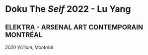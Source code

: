# Doku The _Self_ 2022 - Lu Yang
## ELEKTRA - ARSENAL ART CONTEMPORAIN MONTRÉAL
###### 2020 William, Montréal
